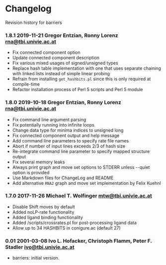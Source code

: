 # Changelog

Revision history for barriers

### 1.8.1   2019-11-21    Gregor Entzian, Ronny Lorenz    <rna@tbi.univie.ac.at>
  * Fix connected component option
  * Update connected component description
  * Fix various mixed usages of signed/unsigned types
  * Replace hash table implementation with one that uses separate chaining with linked lists instead of simple linear probing
  * Refrain from installing `get_hashbits.pl` since this is only required at compile-time
  * Refactor installation process of Perl 5 scripts and Perl 5 module


### 1.8.0   2019-10-18    Gregor Entzian, Ronny Lorenz    <rna@tbi.univie.ac.at>
  * Fix command line argument parsing
  * Fix potentially running into infinite loops
  * Change data type for minima indices to unsigned long
  * Fix connected component output and help message
  * Add command line parameters to specify rate file names
  * Abort if number of input lines exceeds 2/3 of hash size
  * Re-integrate command line parameter to specify mapped structure output
  * Fix several memory leaks
  * Always print graph and move set options to STDERR unless --quiet option is provided
  * Use Markdown files for ChangeLog and README
  * Add alternative `RNA2` graph and move set implementation by Felix Kuehnl


### 1.7.0   2017-11-26    Michael T. Wolfinger    <mtw@tbi.univie.ac.at>
  * Disable Shift moves by default
  * Added noLP-rate functionality
  * Added ligand binding functionality
  * Added /scripts/crossrates.pl for post-processing ligand data
  * Allow up to 34 HASHBITS in conigure.ac (default 27)


### 0.01    2001-03-08    Ivo L. Hofacker, Christoph Flamm, Peter F. Stadler    <ivo@tbi.univie.ac.at>
  * barriers: initial version.
